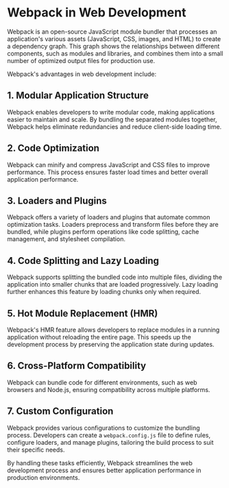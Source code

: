 # Webpack in Web Development

Webpack is an open-source JavaScript module bundler that processes an application's various assets (JavaScript, CSS, images, and HTML) to create a dependency graph. This graph shows the relationships between different components, such as modules and libraries, and combines them into a small number of optimized output files for production use.

Webpack's advantages in web development include:

## 1. Modular Application Structure

Webpack enables developers to write modular code, making applications easier to maintain and scale. By bundling the separated modules together, Webpack helps eliminate redundancies and reduce client-side loading time.

## 2. Code Optimization

Webpack can minify and compress JavaScript and CSS files to improve performance. This process ensures faster load times and better overall application performance.

## 3. Loaders and Plugins

Webpack offers a variety of loaders and plugins that automate common optimization tasks. Loaders preprocess and transform files before they are bundled, while plugins perform operations like code splitting, cache management, and stylesheet compilation.

## 4. Code Splitting and Lazy Loading

Webpack supports splitting the bundled code into multiple files, dividing the application into smaller chunks that are loaded progressively. Lazy loading further enhances this feature by loading chunks only when required.

## 5. Hot Module Replacement (HMR)

Webpack's HMR feature allows developers to replace modules in a running application without reloading the entire page. This speeds up the development process by preserving the application state during updates.

## 6. Cross-Platform Compatibility

Webpack can bundle code for different environments, such as web browsers and Node.js, ensuring compatibility across multiple platforms.

## 7. Custom Configuration

Webpack provides various configurations to customize the bundling process. Developers can create a `webpack.config.js` file to define rules, configure loaders, and manage plugins, tailoring the build process to suit their specific needs.

By handling these tasks efficiently, Webpack streamlines the web development process and ensures better application performance in production environments.
